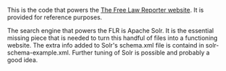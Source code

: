 This is the code that powers the [The Free Law Reporter website](http://www.freelawreporter.org/). It is provided for
reference purposes.

The search engine that powers the FLR is Apache Solr. It is the essential missing piece that is needed to turn this handful of
files into a functioning website. The extra info added to Solr's schema.xml file is containd in solr-schema-example.xml. Further
tuning of Solr is possible and probably a good idea.